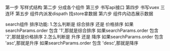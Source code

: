 第一步  写样式结构
第二步  分成各个组件
第三步  书写api接口
第四步  书写vuex 三连环 
第五步  组件内派发dispath 找store拿数据
第六步  组件内动态展示数据

search组件
    排序功能:
    1.怎么判断是 综合排序 还是 价格排序
        如果searchParams.order 包含 '1',那就是综合排序
        如果searchParams.order 包含 '2',那就是价格排序
    2.怎么判断是 升序 还是 降序
        如果searchParams.order 包含 'asc',那就是升序
        如果searchParams.order 包含 'desc',那就是降序
